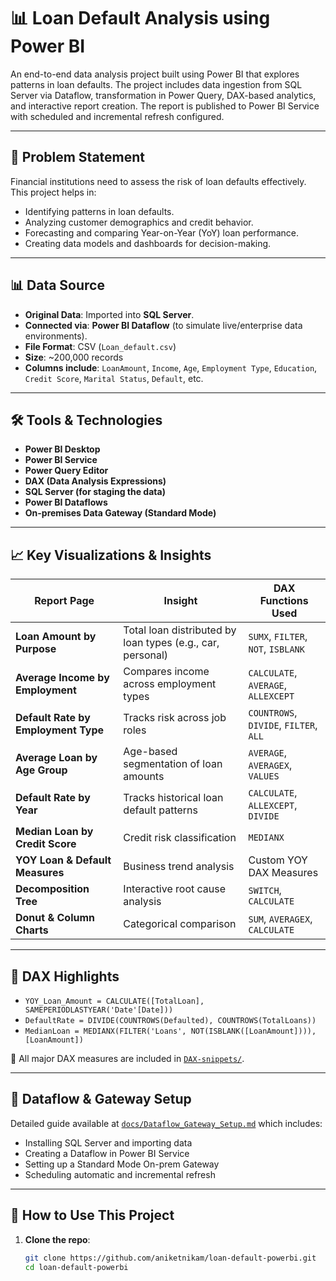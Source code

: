 # 📊 Loan Default Analysis using Power BI
An end-to-end data analysis project built using Power BI that explores patterns in loan defaults. The project includes data ingestion from SQL Server via Dataflow, transformation in Power Query, DAX-based analytics, and interactive report creation. The report is published to Power BI Service with scheduled and incremental refresh configured.


---

## 📌 Problem Statement

Financial institutions need to assess the risk of loan defaults effectively. This project helps in:
- Identifying patterns in loan defaults.
- Analyzing customer demographics and credit behavior.
- Forecasting and comparing Year-on-Year (YoY) loan performance.
- Creating data models and dashboards for decision-making.

---

## 📊 Data Source

- **Original Data**: Imported into **SQL Server**.
- **Connected via**: **Power BI Dataflow** (to simulate live/enterprise data environments).
- **File Format**: CSV (`Loan_default.csv`)
- **Size**: ~200,000 records
- **Columns include**: `LoanAmount`, `Income`, `Age`, `Employment Type`, `Education`, `Credit Score`, `Marital Status`, `Default`, etc.

---

## 🛠 Tools & Technologies

- **Power BI Desktop**
- **Power BI Service**
- **Power Query Editor**
- **DAX (Data Analysis Expressions)**
- **SQL Server (for staging the data)**
- **Power BI Dataflows**
- **On-premises Data Gateway (Standard Mode)**

---

## 📈 Key Visualizations & Insights

| Report Page | Insight | DAX Functions Used |
|-------------|--------|--------------------|
| **Loan Amount by Purpose** | Total loan distributed by loan types (e.g., car, personal) | `SUMX`, `FILTER`, `NOT`, `ISBLANK` |
| **Average Income by Employment** | Compares income across employment types | `CALCULATE`, `AVERAGE`, `ALLEXCEPT` |
| **Default Rate by Employment Type** | Tracks risk across job roles | `COUNTROWS`, `DIVIDE`, `FILTER`, `ALL` |
| **Average Loan by Age Group** | Age-based segmentation of loan amounts | `AVERAGE`, `AVERAGEX`, `VALUES` |
| **Default Rate by Year** | Tracks historical loan default patterns | `CALCULATE`, `ALLEXCEPT`, `DIVIDE` |
| **Median Loan by Credit Score** | Credit risk classification | `MEDIANX` |
| **YOY Loan & Default Measures** | Business trend analysis | Custom YOY DAX Measures |
| **Decomposition Tree** | Interactive root cause analysis | `SWITCH`, `CALCULATE` |
| **Donut & Column Charts** | Categorical comparison | `SUM`, `AVERAGEX`, `CALCULATE` |

---

## 🧠 DAX Highlights

- `YOY_Loan_Amount = CALCULATE([TotalLoan], SAMEPERIODLASTYEAR('Date'[Date]))`
- `DefaultRate = DIVIDE(COUNTROWS(Defaulted), COUNTROWS(TotalLoans))`
- `MedianLoan = MEDIANX(FILTER('Loans', NOT(ISBLANK([LoanAmount]))), [LoanAmount])`

📂 All major DAX measures are included in [`DAX-snippets/`](DAX-snippets/).

---

## 🔄 Dataflow & Gateway Setup

Detailed guide available at [`docs/Dataflow_Gateway_Setup.md`](docs/Dataflow_Gateway_Setup.md) which includes:
- Installing SQL Server and importing data
- Creating a Dataflow in Power BI Service
- Setting up a Standard Mode On-prem Gateway
- Scheduling automatic and incremental refresh

---

## 🚀 How to Use This Project

1. **Clone the repo**:

   ```bash
   git clone https://github.com/aniketnikam/loan-default-powerbi.git
   cd loan-default-powerbi

